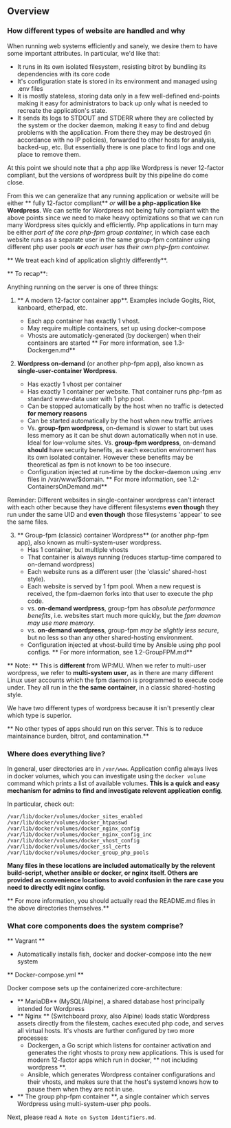 ## Overview

### How different types of website are handled and why

When running web systems efficiently and sanely, we desire them to have some important attributes. In particular, we'd like that:

* It runs in its own isolated filesystem, resisting bitrot by bundling its dependencies with its core code
* It's configuration state is stored in its environment and managed using .env files
* It is mostly stateless, storing data only in a few well-defined end-points making it easy for administrators to back up only what is needed to recreate the application's state.
* It sends its logs to STDOUT and STDERR where they are collected by the system or the docker daemon, making it easy to find and debug problems with the application. From there they may be destroyed (in accordance with no IP policies), forwarded to other hosts for analysis, backed-up, etc. But essentially there is one place to find logs and one place to remove them.
	
At this point we should note that a php app like Wordpress is never 12-factor compliant, but the versions of wordpress built by this pipeline do come close.

From this we can generalize that any running application or website will be either ** fully 12-factor compliant** *or* **will be a php-application like Wordpress**. We can settle for Wordpress not being fully compliant with the above points since we need to make heavy optimizations so that we can run many Wordpress sites quickly and efficiently. Php applications in turn may be either *part of the core php-fpm group container,* in which case each website runs as a separate user in the same group-fpm container using different php user pools **or** *each user has their own php-fpm container.*

** We treat each kind of application slightly differently**.

** To recap**:

Anything running on the server is one of three things:

1) ** A modern 12-factor container app**. Examples include Gogits, Riot, kanboard, etherpad, etc.
	* Each app container has exactly 1 vhost.
	* May require multiple containers, set up using docker-compose
	* Vhosts are automaticly-generated (by dockergen) when their containers are started
	** For more information, see 1.3-Dockergen.md**

2) **Wordpress on-demand** (or another php-fpm app), also known as **single-user-container Wordpress**.
	* Has exactly 1 vhost per container
	* Has exactly 1 container per website. That container runs php-fpm as standard www-data user with 1 php pool.
	* Can be stopped automatically by the host when no traffic is detected **for memory reasons**
	* Can be started automatically by the host when new traffic arrives
	* Vs. **group-fpm wordpress**, on-demand is slower to start but uses less memory as it can be shut down automatically when not in use. Ideal for low-volume sites.
	Vs. **group-fpm wordpress**, on-demand **should** have security benefits, as each execution environment has its own isolated container. However these benefits may be theoretical as fpm is not known to be too insecure.
	* Configuration injected at run-time by the docker-daemon using .env files in /var/www/$domain.
	** For more information, see 1.2-ContainersOnDemand.md**
	
Reminder: Different websites in single-container wordpress can't interact with each other because they have different filesystems **even though** they run under the same UID and **even though** those filesystems 'appear' to see the same files.
	
3) ** Group-fpm (classic) container Wordpress** (or another php-fpm app), also known as multi-system-user wordpress.
	* Has 1 container, but multiple vhosts
	* That container is always running (reduces startup-time compared to on-demand wordpress)
	* Each website runs as a different user (the 'classic' shared-host style).
	* Each website is served by 1 fpm pool. When a new request is received, the fpm-daemon forks into that user to execute the php code.
	* vs. **on-demand wordpress**, group-fpm has *absolute performance benefits*, i.e. websites start much more quickly, but the *fpm daemon may use more memory*.
	* vs. **on-demand wordpress**, group-fpm *may be slightly less secure*, but no less so than any other shared-hosting environment.
	* Configuration injected at vhost-build time by Ansible using php pool configs.
	** For more information, see 1.2-GroupFPM.md**
	
** Note: ** This is **different** from WP:MU. When we refer to multi-user wordpress, we refer to **multi-system user**, as in there are many different Linux user accounts which the fpm daemon is programmed to execute code under. They all run in the **the same container**, in a classic shared-hosting style.

We have two different types of wordpress because it isn't presently clear which type is superior.

** No other types of apps should run on this server. This is to reduce maintainance burden, bitrot, and contamination.**


### Where does everything live?

In general, user directories are in `/var/www`. Application config always lives in docker volumes, which you can investigate using the `docker volume` command which prints a list of available volumes. **This is a quick and easy mechanism for admins to find and investigate relevent application config**.

 In particular, check out:

	/var/lib/docker/volumes/docker_sites_enabled
	/var/lib/docker/volumes/docker_htpasswd
	/var/lib/docker/volumes/docker_nginx_config
	/var/lib/docker/volumes/docker_nginx_config_inc
	/var/lib/docker/volumes/docker_vhost_config
	/var/lib/docker/volumes/docker_ssl_certs
	/var/lib/docker/volumes/docker_group_php_pools

**Many files in these locations are included automatically by the relevent build-script, whether ansible or docker, or nginx itself. Others are provided as convenience locations to avoid confusion in the rare case you need to directly edit nginx config.**

** For more information, you should actually read the README.md files in the above directories themselves.**

### What core components does the system comprise?

** Vagrant **

* Automatically installs fish, docker and docker-compose into the new system

** Docker-compose.yml **

Docker compose sets up the containerized core-architecture:

* ** MariaDB** (MySQL/Alpine), a shared database host principally intended for Wordpress
* ** Nginx ** (Switchboard proxy, also Alpine) loads static Wordpress assets directly from the filestem, caches executed php code, and serves all virtual hosts. It's vhosts are further configured by two more processes:
	* Dockergen, a Go script which listens for container activation and generates the right vhosts to proxy new applications. This is used for modern 12-factor apps which run in docker, ** not including wordpress **.
	* Ansible, which generates Wordpress container configurations and their vhosts, and makes sure that the host's systemd knows how to pause them when they are not in use.
* ** The group php-fpm container **, a single container which serves Wordpress using multi-system-user php pools.

Next, please read `A Note on System Identifiers.md`.
